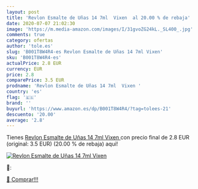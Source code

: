 ```yaml
---
layout: post
title: 'Revlon Esmalte de Uñas 14 7ml  Vixen  al 20.00 % de rebaja'
date: 2020-07-07 21:02:30
image: 'https://m.media-amazon.com/images/I/31gvoZG24kL._SL400_.jpg'
comments: true
category: ofertas
author: 'tole.es'
slug: 'B001T8W4R4-es Revlon Esmalte de Uñas 14 7ml Vixen'
sku: 'B001T8W4R4-es'
actualPrice: 2.8 EUR
currency: EUR
price: 2.8
comparePrice: 3.5 EUR
prodname: 'Revlon Esmalte de Uñas 14 7ml  Vixen '
country: 'es'
flag: '🇪🇸'
brand: ''
buyurl: 'https://www.amazon.es/dp/B001T8W4R4/?tag=tolees-21'
descuento: '20.00'
average: '2.8'
---
```


Tienes [Revlon Esmalte de Uñas 14 7ml  Vixen ](https://www.amazon.es/dp/B001T8W4R4/?tag=tolees-21) con precio final de  2.8 EUR (original: 3.5 EUR) (20.00 %  de rebaja) aqui!

[![Revlon Esmalte de Uñas 14 7ml  Vixen ](https://m.media-amazon.com/images/I/31gvoZG24kL._SL400_.jpg)](https://www.amazon.es/dp/B001T8W4R4/?tag=tolees-21)

🔎:


[🛒 Comprar!!!](https://www.amazon.es/dp/B001T8W4R4/?tag=tolees-21)
